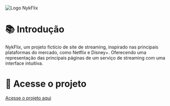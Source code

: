![Logo NykFlix](https://i.imgur.com/Pe1urR6.png)

# 📚 Introdução
NykFlix, um projeto fictício de site de streaming, inspirado nas principais plataformas do mercado, como Netflix e Disney+. Oferecendo uma representação das principais páginas de um serviço de streaming com uma interface intuitiva. 

# 📂 Acesse o projeto
[Acesse o projeto aqui](https://nykflix.vercel.app/)
